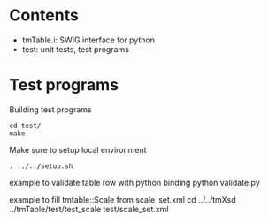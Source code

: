 Contents
========

* tmTable.i: SWIG interface for python
* test:      unit tests, test programs


Test programs
=============

Building test programs

    cd test/
    make

Make sure to setup local environment

    . ../../setup.sh

example to validate table row with python binding
  python validate.py

example to fill tmtable::Scale from scale_set.xml
  cd ../../tmXsd
  ../tmTable/test/test_scale test/scale_set.xml
